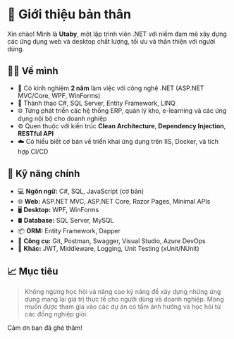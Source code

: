# 👋 Giới thiệu bản thân

Xin chào! Mình là **Utaby**, một lập trình viên .NET với niềm đam mê xây dựng các ứng dụng web và desktop chất lượng, tối ưu và thân thiện với người dùng.

## 🧑‍💻 Về mình

- 💼 Có kinh nghiệm **2 năm** làm việc với công nghệ .NET (ASP.NET MVC/Core, WPF, WinForms)
- 🧠 Thành thạo C#, SQL Server, Entity Framework, LINQ
- 🌐 Từng phát triển các hệ thống ERP, quản lý kho, e-learning và các ứng dụng nội bộ cho doanh nghiệp
- ⚙️ Quen thuộc với kiến trúc **Clean Architecture**, **Dependency Injection**, **RESTful API**
- ☁️ Có hiểu biết cơ bản về triển khai ứng dụng trên IIS, Docker, và tích hợp CI/CD

## 🔧 Kỹ năng chính

- 💻 **Ngôn ngữ:** C#, SQL, JavaScript (cơ bản)
- 🌐 **Web:** ASP.NET MVC, ASP.NET Core, Razor Pages, Minimal APIs
- 🖥️ **Desktop:** WPF, WinForms
- 🛢️ **Database:** SQL Server, MySQL
- 📦 **ORM:** Entity Framework, Dapper
- 🧪 **Công cụ:** Git, Postman, Swagger, Visual Studio, Azure DevOps
- 🧰 **Khác:** JWT, Middleware, Logging, Unit Testing (xUnit/NUnit)

## 📈 Mục tiêu

> Không ngừng học hỏi và nâng cao kỹ năng để xây dựng những ứng dụng mang lại giá trị thực tế cho người dùng và doanh nghiệp. Mong muốn được tham gia vào các dự án có tầm ảnh hưởng và học hỏi từ các đồng nghiệp giỏi.


Cảm ơn bạn đã ghé thăm!
